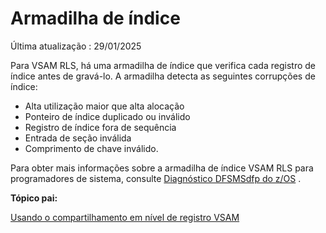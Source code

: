 # Armadilha de índice

Última atualização : 29/01/2025

Para VSAM RLS, há uma armadilha de índice que verifica cada registro de índice antes de gravá-lo. A armadilha detecta as seguintes corrupções de índice:

- Alta utilização maior que alta alocação
- Ponteiro de índice duplicado ou inválido
- Registro de índice fora de sequência
- Entrada de seção inválida
- Comprimento de chave inválido.

Para obter mais informações sobre a armadilha de índice VSAM RLS para programadores de sistema, consulte [Diagnóstico DFSMSdfp do z/OS](https://www.ibm.com/docs/en/SSLTBW_3.1.0/com.ibm.zos.v3r1.idar100/abstract.htm) .

**Tópico pai:**

[Usando o compartilhamento em nível de registro VSAM](https://www.ibm.com/docs/en/SSLTBW_3.1.0/com.ibm.zos.v3r1.idad400/rls.htm)
